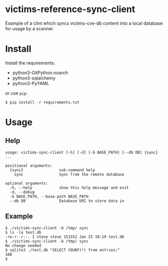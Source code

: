 # victims-reference-sync-client

Example of a clint which syncs victims-cve-db content into a local database for usage by a scanner.

# Install
Install the requirements:

* python3-GitPython.noarch
* python3-sqlalchemy
* python3-PyYAML

or use ``pip``:
```
$ pip install -r requirements.txt
```

# Usage

## Help
```
usage: victims-sync-client [-h] [-d] [-b BASE_PATH] [--db DB] {sync} ...

positional arguments:
  {sync}                sub-command help
    sync                Sync from the remote database

optional arguments:
  -h, --help            show this help message and exit
  -d, --debug
  -b BASE_PATH, --base-path BASE_PATH
  --db DB               Database URI to store data in
```

## Example
```
$ ./victims-sync-client -b /tmp/ sync
$ ls -la test.db 
-rw-r--r--. 1 steve steve 151552 Jan 25 10:19 test.db
$ ./victims-sync-client -b /tmp/ sync
No change needed
$ sqlite3 ./test.db "SELECT COUNT(*) from entries;"
168
$
```
